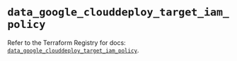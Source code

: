 # `data_google_clouddeploy_target_iam_policy`

Refer to the Terraform Registry for docs: [`data_google_clouddeploy_target_iam_policy`](https://registry.terraform.io/providers/hashicorp/google/6.35.0/docs/data-sources/clouddeploy_target_iam_policy).
